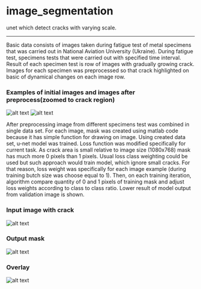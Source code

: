 # image_segmentation
unet which detect cracks with varying scale.

---


Basic data consists of images taken during fatigue test of metal specimens that was carried out in National Aviation University (Ukraine). During fatigue test, specimens tests that were carried out with specified time interval. Result of each specimen test is row of images with gradually growing crack. Images for each specimen was preprocessed so that crack highlighted on basic of dynamical changes on each image row.  


### Examples of initial images and images after preprocess(zoomed to crack region) 
![alt text](https://github.com/akomp22/image_segmentation/blob/master/img/1.PNG)
![alt text](https://github.com/akomp22/image_segmentation/blob/master/img/2.PNG)


After preprocessing image from different specimens test was combined in single data set. For each image, mask was created using matlab code because it has simple function for drawing on image. Using created data set, u-net model was trained. Loss function was modified specifically for current task. As crack area is small relative to image size (1080x768) mask has much more 0 pixels than 1 pixels. Usual loss class weighting could be used but such approach would train model, which ignore small cracks. For that reason, loss weight was specifically for each image example (during training butch size was choose equal to 1). Then, on each training iteration, algorithm compare quantity of 0 and 1 pixels of training mask and adjust loss weights according to class to class ratio. Lower result of model output from validation image is shown.


### Input image with crack
![alt text](https://github.com/akomp22/image_segmentation/blob/master/img/gh20_2.png)

### Output mask
![alt text](https://github.com/akomp22/image_segmentation/blob/master/img/gh20_0.png)




### Overlay
![alt text](https://github.com/akomp22/image_segmentation/blob/master/img/gh20_3%20(1).png)

